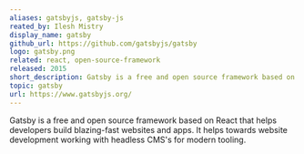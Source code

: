 ```yaml
---
aliases: gatsbyjs, gatsby-js
reated_by: Ilesh Mistry
display_name: gatsby
github_url: https://github.com/gatsbyjs/gatsby
logo: gatsby.png
related: react, open-source-framework
released: 2015
short_description: Gatsby is a free and open source framework based on React that helps developers build blazing fast websites and apps.
topic: gatsby
url: https://www.gatsbyjs.org/
---
```

Gatsby is a free and open source framework based on React that helps developers build blazing-fast websites and apps.
It helps towards website development working with headless CMS's for modern tooling.